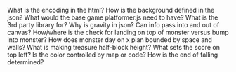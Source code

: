 What is the encoding in the html?
How is the background defined in the json?
What would the base game platformer.js need to have?
What is the 3rd party library for?
Why is gravity in json?
Can info pass into and out of canvas? 
How/where is the check for landing on top of monster versus bump into monster?
How does monster day on x plan bounded by space and walls?
What is making treasure half-block height?
What sets the score on top left?
Is the color controlled by map or code?
How is the end of falling determined?
